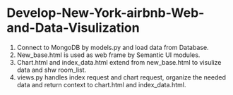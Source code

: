 # Develop-New-York-airbnb-Web-and-Data-Visulization

1. Connect to MongoDB by models.py and load data from Database.
2. New_base.html is used as web frame by Semantic UI modules.
3. Chart.html and index_data.html extend from new_base.html to visulize data and shw room_list.
4. views.py handles index request and chart request, organize the needed data and return context to chart.html and index_data.html.
